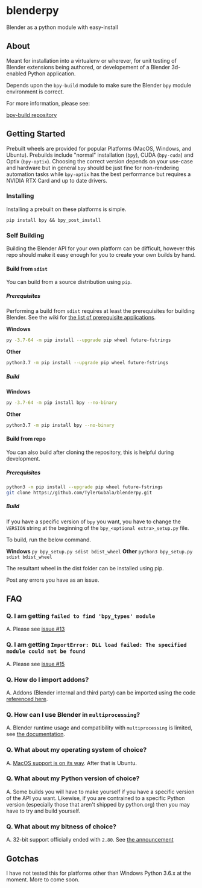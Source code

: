 # blenderpy
Blender as a python module with easy-install

## About

Meant for installation into a virtualenv or wherever, for unit testing of Blender extensions being authored, or developement of a Blender 3d-enabled Python application.

Depends upon the `bpy-build` module to make sure the Blender `bpy` module environment is correct.

For more information, please see:

[bpy-build repository](https://github.com/TylerGubala/bpy-build)

## Getting Started

Prebuilt wheels are provided for popular Platforms (MacOS, Windows, and Ubuntu). Prebuilds include "normal" installation (`bpy`), CUDA (`bpy-cuda`) and Optix (`bpy-optix`). Choosing the correct version depends on your use-case and hardware but in general `bpy` should be just fine for non-rendering automation tasks while `bpy-optix` has the best performance but requires a NVIDIA RTX Card and up to date drivers.

### Installing

Installing a prebuilt on these platforms is simple.

`pip install bpy && bpy_post_install`

### Self Building

Building the Blender API for your own platform can be difficult, however this repo should make it easy enough for you to create your own builds by hand.

#### Build from `sdist`

You can build from a source distribution using `pip`.

##### Prerequisites

Performing a build from `sdist` requires at least the prerequisites for building Blender. See the wiki for [the list of prerequisite applications](https://github.com/TylerGubala/blenderpy/wiki#prerequisites-1).

**Windows**
```bash
py -3.7-64 -m pip install --upgrade pip wheel future-fstrings
```

**Other**
```bash
python3.7 -m pip install --upgrade pip wheel future-fstrings
```

##### Build

**Windows**
```bash
py -3.7-64 -m pip install bpy --no-binary
```

**Other**
```bash
python3.7 -m pip install bpy --no-binary
```

#### Build from repo

You can also build after cloning the repository, this is helpful during development.

##### Prerequisites

```bash
python3 -m pip install --upgrade pip wheel future-fstrings
git clone https://github.com/TylerGubala/blenderpy.git
```

##### Build

If you have a specific version of `bpy` you want, you have to change the `VERSION` string at the beginning of the `bpy_<optional extra>_setup.py` file.

To build, run the below command.

**Windows**
`py bpy_setup.py sdist bdist_wheel`
**Other**
`python3 bpy_setup.py sdist bdist_wheel`

The resultant wheel in the dist folder can be installed using pip.

Post any errors you have as an issue.

## FAQ

### Q. I am getting `failed to find 'bpy_types' module`

A. Please see [issue #13](https://github.com/TylerGubala/blenderpy/issues/13)

### Q. I am getting `ImportError: DLL load failed: The specified module could not be found`

A. Please see [issue #15](https://github.com/TylerGubala/blenderpy/issues/15)

### Q. How do I import addons?

A. Addons (Blender internal and third party) can be imported using the code [referenced here](https://github.com/TylerGubala/blenderpy/wiki/Caveat---Importing-Addons).

### Q. How can I use Blender in `multiprocessing`?

A. Blender runtime usage and compatibility with `multiprocessing` is limited, see [the documentation](https://github.com/TylerGubala/blenderpy/wiki/Caveat---Usage-with-multiprocessing).

### Q. What about my operating system of choice?

A. [MacOS support is on its way](https://github.com/TylerGubala/blenderpy/wiki/Platform---MacoOS#build-script). After that is Ubuntu.

### Q. What about my Python version of choice?

A. Some builds you will have to make yourself if you have a specific version of the API you want. Likewise, if you are contrained to a specific Python version (especially those that aren't shipped by python.org) then you may have to try and build yourself.

### Q. What about my bitness of choice?

A. 32-bit support officially ended with `2.80`. See [the announcement](https://lists.blender.org/pipermail/bf-committers/2019-August/050124.html)

## Gotchas

I have not tested this for platforms other than Windows Python 3.6.x at the moment. More to come soon.
